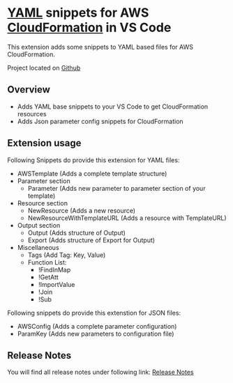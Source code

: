 # [YAML](http://yaml.org/) snippets for AWS [CloudFormation](https://aws.amazon.com/de/cloudformation/) in VS Code

This extension adds some snippets to YAML based files for AWS CloudFormation.

Project located on [Github](https://github.com/dthielking/aws-cloudformation-yaml)

## Overview

* Adds YAML base snippets to your VS Code to get CloudFormation resources
* Adds Json parameter config snippets for CloudFormation

## Extension usage

Following Snippets do provide this extension for YAML files:

* AWSTemplate (Adds a complete template structure)
* Parameter section
  * Parameter (Adds new parameter to parameter section of your template)
* Resource section
  * NewResource (Adds a new resource)
  * NewResourceWithTemplateURL (Adds a resource with TemplateURL)
* Output section
  * Output (Adds structure of Output)
  * Export (Adds structure of Export for Output)
* Miscellaneous
  * Tags (Add Tag: Key, Value)
  * Function List:
    * !FindInMap
    * !GetAtt
    * !ImportValue
    * !Join
    * !Sub

Following snippets do provide this extenstion for JSON files:

* AWSConfig (Adds a complete parameter configuration)
* ParamKey (Adds new parameters to configuration file)

## Release Notes

You will find all release notes under following link:
[Release Notes](https://github.com/dthielking/aws-cloudformation-yaml/blob/master/CHANGELOG.md)
